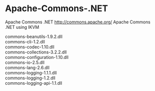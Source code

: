 # Apache-Commons-.NET
Apache Commons .NET http://commons.apache.org/
Apache Commons .NET using IKVM

commons-beanutils-1.9.2.dll 	 
commons-cli-1.2.dll 	 
commons-codec-1.10.dll 	 
commons-collections-3.2.2.dll 	 	 
commons-configuration-1.10.dll 	 
commons-io-2.5.dll 	 
commons-lang-2.6.dll  
commons-logging-1.1.1.dll 	 
commons-logging-1.2.dll  
commons-logging-api-1.1.dll
